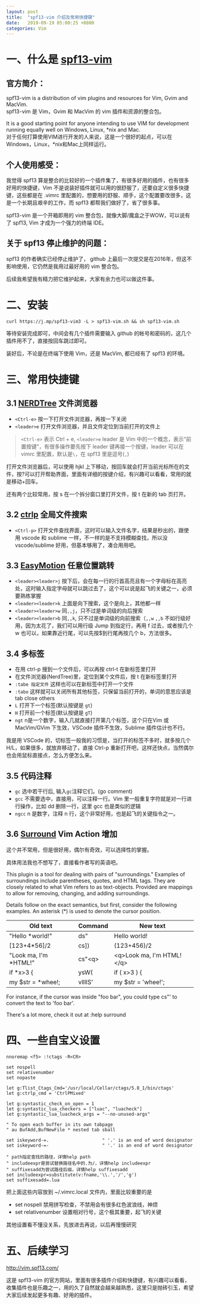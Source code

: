 ```yaml
---
layout: post
title:  "spf13-vim 介绍及常用快捷键"
date:   2019-09-19 05:00:25 +0800
categories: Vim
---
```


# 一、什么是 [spf13-vim](https://github.com/spf13/spf13-vim)
## 官方简介：
spf13-vim is a distribution of vim plugins and resources for Vim, Gvim and MacVim.  
spf13-vim 是 Vim，Gvim 和 MacVim 的 vim 插件和资源的整合包。

It is a good starting point for anyone intending to use VIM for development running equally well on Windows, Linux, *nix and Mac.  
对于任何打算使用VIM进行开发的人来说，这是一个很好的起点，可以在Windows，Linux，\*nix和Mac上同样运行。

## 个人使用感受：
我觉得 spf13 算是整合的比较好的一个插件集了，有很多好用的插件，也有很多好用的快捷键，Vim 不是说装好插件就可以用的很舒服了，还要自定义很多快捷键，这些都是在 .vimrc 里配置的，想要用的舒服、顺手，这个配置要改很多，这是一个长期且艰辛的工作，而 spf13 都帮我们做好了，省了很多事。

spf13-vim 是一个开箱即用的 vim 整合包，就像大脚/魔盒之于WOW，可以说有了 spf13, Vim 才成为一个强力的终端 IDE。

## 关于 spf13 停止维护的问题：
spf13 的作者确实已经停止维护了， github 上最后一次提交是在2016年，但这不影响使用，它仍然是我用过最好用的 vim 整合包。

后续我希望我有精力把它维护起来，大家有余力也可以做这件事。

# 二、安装
```
curl https://j.mp/spf13-vim3 -L > spf13-vim.sh && sh spf13-vim.sh
```
等待安装完成即可，中间会有几个插件需要输入 github 的帐号和密码的，这几个插件用不了，直接按回车跳过即可。

装好后，不论是在终端下使用 Vim，还是 MacVim, 都已经有了 spf13 的环境。

# 三、常用快捷键
## 3.1 [NERDTree](http://github.com/scrooloose/nerdtree) 文件浏览器
* `<Ctrl-e>` 按一下打开文件浏览器，再按一下关闭
* `<leader>e` 打开文件浏览器，并且文件定位到当前打开的文件上

> `<Ctrl-e>` 表示 Ctrl + e, `<leader>e` leader 是 Vim 中的一个概念，表示“前置按键”，有很多操作要先按下 leader 键再接一个按键，leader 可以在 vimrc 里配置，默认是`\`，在 spf13 里是逗号(`,`)

打开文件浏览器后，可以使用 hjkl 上下移动，按回车就会打开当前光标所在的文件，按?可以打开帮助界面，里面有详细的按键介绍，有兴趣可以看看，常用的就是移动+回车。

还有两个比较常用，按 s 在一个拆分窗口里打开文件，按 t 在新的 tab 页打开。

## 3.2 [ctrlp](http://kien.github.io/ctrlp.vim/) 全局文件搜索
* `<Ctrl-p>` 打开文件查找界面，这时可以输入文件名字，结果是秒出的，跟使用 vscode 和 sublime 一样，不一样的是不支持模糊查找，所以没 vscode/sublime 好用，但基本够用了，凑合用用吧。

## 3.3 [EasyMotion](https://github.com/Lokaltog/vim-easymotion) 任意位置跳转
* `<leader><leader>j` 按下后，会在每一行的行首高亮且有一个字母标在高亮处，这时输入指定字母就可以跳过去了，这个可以说是起飞的关键之一，必须要熟练掌握
* `<leader><leader>k` 上面是向下搜索，这个是向上，其他都一样
* `<leader><leader>w` 同`,,j`，只不过是单词级的向后搜索
* `<leader><leader>b` 同`,,k`, 只不过是单词级的向前搜索（`,,w` `,,b` 不如行级好用，因为太花了，我们可以用行级 Jump 到指定行，再用 f 过去，或者按几个 w 也可以，如果靠近行尾，可以先按$到行尾再按几个 b，方法很多。

## 3.4 多标签
* 在用 ctrl-p 搜到一个文件后，可以再按 ctrl-t 在新标签里打开
* 在文件浏览器(NerdTree)里，定位到某个文件后，按 t 在新标签里打开
* `:tabe 指定文件` 这样也可以在新标签中打开一个文件
* `:tabo` 这样就可以关闭所有其他标签，只保留当前打开的，单词的意思应该是 tab close others
* `L` 打开下一个标签(默认按键是 `gt`)
* `H` 打开前一个标签(默认按键是 `gT`)
* `ngt` n是一个数字，输入几就直接打开第几个标签，这个只在Vim 或 MacVim/GVim 下生效，VSCode 插件不生效，Sublime 插件估计也不行。

我是用 VSCode 的，切标签一般我的习惯是，当打开的标签不多时，就多按几个 H/L，如果很多，就放弃移动了，直接 Ctrl-p 重新打开吧，这样还快点，当然偶尔也会用鼠标直接点，怎么方便怎么来。

## 3.5 代码注释
* `gc` 选中若干行后, 输入`gc`注释它们。(go comment)
* `gcc` 不需要选中，直接用，可以注释一行。Vim 里一般重复字符就是对一行进行操作，比如 dd 删除一行，这里 gcc 也是类似的逻辑
* `ngcc` n 是数字，注释 n 行，这个非常好用，也是起飞的关键指令之一。

## 3.6 [Surround](https://github.com/tpope/vim-surround) Vim Action 增加
这个并不常用，但是很好用，偶尔有奇效，可以选择性的掌握。

具体用法我也不想写了，直接看作者写的英语吧。

This plugin is a tool for dealing with pairs of "surroundings." Examples of surroundings include parentheses, quotes, and HTML tags. They are closely related to what Vim refers to as text-objects. Provided are mappings to allow for removing, changing, and adding surroundings.

Details follow on the exact semantics, but first, consider the following examples. An asterisk (*) is used to denote the cursor position.

Old text | Command | New text
--- | --- | ---
"Hello *world!"          | ds"        | Hello world!
[123+4*56]/2             | cs])       | (123+456)/2
"Look ma, I'm *HTML!"    | cs"\<q\>     | \<q\>Look ma, I'm HTML!\</q\>
if *x>3 {                | ysW(       | if ( x>3 ) {
my $str = *whee!;        | vllllS'    | my $str = 'whee!';

For instance, if the cursor was inside "foo bar", you could type cs"' to convert the text to 'foo bar'.

There's a lot more, check it out at :help surround

# 四、一些自宝义设置
```vim
nnoremap <f5> :!ctags -R<CR>

set nospell
set relativenumber
set nopaste

let g:Tlist_Ctags_Cmd='/usr/local/Cellar/ctags/5.8_1/bin/ctags'
let g:ctrlp_cmd = 'CtrlPMixed'

let g:syntastic_check_on_open = 1
let g:syntastic_lua_checkers = ["luac", "luacheck"]
let g:syntastic_lua_luacheck_args = "--no-unused-args"

" To open each buffer in its own tabpage
" au BufAdd,BufNewFile * nested tab sball

set iskeyword-=.                    " '.' is an end of word designator
set iskeyword-=-                    " '.' is an end of word designator

" path指定查找的路径，详情help path
" includeexpr是尝试替换路径名中的.为/，详情help includeexpr
" suffixesadd为尝试路径后缀，详情help suffixesadd
set includeexpr=substitute(v:fname,'\\.','/','g')
set suffixesadd=.lua
```

把上面这些内容放到 ~/.vimrc.local 文件内，里面比较重要的是
* set nospell 禁用拼写检查，不禁用会有很多红色波浪线，神烦
* set relativenumber 设置相对行号，这个极其重要，起飞的关键

其他设置看不懂没关系，先放进去再说，以后再慢慢研究

# 五、后续学习
http://vim.spf13.com/

这是 spf13-vim 的官方网站，里面有很多插件介绍和快捷键，有兴趣可以看看，收集插件也是乐趣之一，用的久了自然就会越来越熟悉，这里只是抛砖引玉，希望大家后续发起更多有趣、好用的插件。

